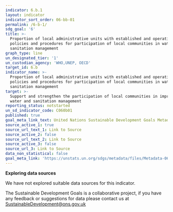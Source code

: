```yaml
---
indicator: 6.b.1
layout: indicator
indicator_sort_order: 06-bb-01
permalink: /6-b-1/
sdg_goal: '6'
title: >-
  Proportion of local administrative units with established and operational
  policies and procedures for participation of local communities in water and
  sanitation management
graph_type: line
un_designated_tier: '1'
un_custodian_agency: 'WHO,UNEP, OECD'
target_id: 6.b
indicator_name: >-
  Proportion of local administrative units with established and operational
  policies and procedures for participation of local communities in water and
  sanitation management
target: >-
  Support and strengthen the participation of local communities in improving
  water and sanitation management
reporting_status: notstarted
un_sd_indicator_code: C060b01
published: true
goal_meta_link_text: United Nations Sustainable Development Goals Metadata (pdf 428kB)
source_active_1: true
source_url_text_1: Link to Source
source_active_2: false
source_url_text_2: Link to Source
source_active_3: false
source_url_3: Link to Source
data_non_statistical: false
goal_meta_link: 'https://unstats.un.org/sdgs/metadata/files/Metadata-06-0B-01.pdf'
---
```

**Exploring data sources**   

We have not explored suitable data sources for this indicator. 

The Sustainable Development Goals is a collaborative project, if you have any feedback or suggestions for data please contact us at <SustainableDevelopment@ons.gov.uk>
